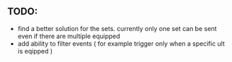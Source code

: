 ## TODO:

- find a better solution for the sets. currently only one set can be sent even if there are multiple equipped
- add ability to filter events ( for example trigger only when a specific ult is eqipped )